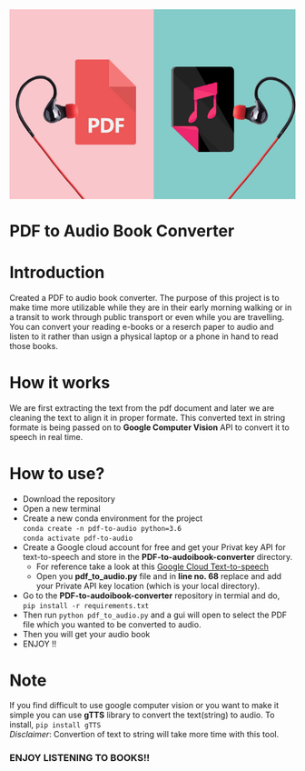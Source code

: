 <img src="Image-pdf-to-mp3.jpg" align="center" />

# PDF to Audio Book Converter 

# Introduction

Created a PDF to audio book converter. The purpose of this project is to make time more utilizable while they are in their early morning walking or in a transit to work through public transport or even while you are travelling. You can convert your reading e-books or a reserch paper to audio and listen to it rather than usign a physical laptop or a phone in hand to read those books. 

# How it works

We are first extracting the text from the pdf document and later we are cleaning the text to align it in proper formate. This converted text in string formate is being passed on to **Google Computer Vision** API to convert it to speech in real time.

# How to use?

- Download the repository
- Open a new terminal
- Create a new conda environment for the project </br>
  ```conda create -n pdf-to-audio python=3.6``` </br>
  ```conda activate pdf-to-audio```
- Create a Google cloud account for free and get your Privat key API for text-to-speech and store in the **PDF-to-audoibook-converter** directory.
  - For reference take a look at this [Google Cloud Text-to-speech](https://cloud.google.com/text-to-speech/docs/libraries)
  - Open you **pdf_to_audio.py** file and in **line no. 68** replace and add your Private API key location (which is your local directory).
- Go to the **PDF-to-audoibook-converter** repository in termial and do, </br>
  ```pip install -r requirements.txt```
- Then run ```python pdf_to_audio.py``` and a gui will open to select the PDF file which you wanted to be converted to audio.
- Then you will get your audio book
- ENJOY !!

# Note

If you find difficult to use google computer vision or you want to make it simple you can use **gTTS** library to convert the text(string) to audio.
To install, ```pip install gTTS``` </br> 
*Disclaimer*: Convertion of text to string will take more time with this tool.


### ENJOY LISTENING TO BOOKS!! 
